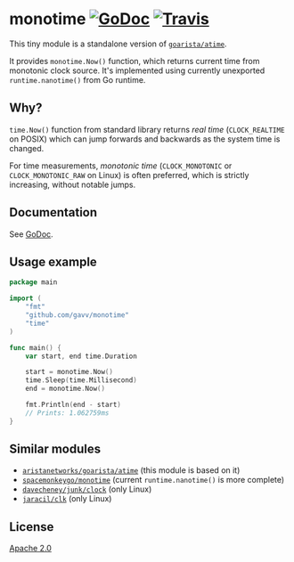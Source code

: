# monotime [![GoDoc](https://godoc.org/github.com/gavv/monotime?status.svg)](https://godoc.org/github.com/gavv/monotime) [![Travis](https://img.shields.io/travis/gavv/httpexpect.svg)](https://travis-ci.org/gavv/monotime)

This tiny module is a standalone version of [`goarista/atime`](https://github.com/aristanetworks/goarista#atime).

It provides `monotime.Now()` function, which returns current time from monotonic clock source. It's implemented using currently unexported `runtime.nanotime()` from Go runtime.

## Why?

`time.Now()` function from standard library returns *real time* (`CLOCK_REALTIME` on POSIX) which can jump forwards and backwards as the system time is changed.

For time measurements, *monotonic time* (`CLOCK_MONOTONIC` or `CLOCK_MONOTONIC_RAW` on Linux) is often preferred, which is strictly increasing, without notable jumps.

## Documentation

See [GoDoc](https://godoc.org/github.com/gavv/monotime).

## Usage example

```go
package main

import (
	"fmt"
	"github.com/gavv/monotime"
	"time"
)

func main() {
	var start, end time.Duration

	start = monotime.Now()
	time.Sleep(time.Millisecond)
	end = monotime.Now()

	fmt.Println(end - start)
	// Prints: 1.062759ms
}
```

## Similar modules

* [`aristanetworks/goarista/atime`](https://github.com/aristanetworks/goarista#atime) (this module is based on it)
* [`spacemonkeygo/monotime`](https://github.com/spacemonkeygo/monotime) (current `runtime.nanotime()` is more complete)
* [`davecheney/junk/clock`](https://github.com/davecheney/junk/tree/master/clock) (only Linux)
* [`jaracil/clk`](https://github.com/jaracil/clk) (only Linux)

## License

[Apache 2.0](https://github.com/gavv/monotime/blob/master/LICENSE)
